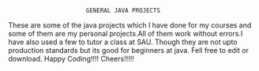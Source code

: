                           GENERAL JAVA PROJECTS
These are some of the java projects which I have done for my courses and some of them are my personal projects.All of them work without errors.I have also used a few to tutor a class at SAU.
Though they are not upto production standards but its good for beginners at java.
Fell free to edit or download.
Happy Coding!!!!
Cheers!!!!!
